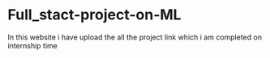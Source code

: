 # Full_stact-project-on-ML
In this website i have upload the all the project link which i am completed on internship time  
